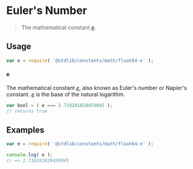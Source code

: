 # Euler's Number

> The mathematical constant [_e_][e].

<section class="usage">

## Usage

```javascript
var e = require( '@stdlib/constants/math/float64-e' );
```

#### e

The mathematical constant [_e_][e], also known as Euler's number or Napier's constant. [_e_][e] is the base of the natural logarithm.

```javascript
var bool = ( e === 2.718281828459045 );
// returns true
```

</section>

<!-- /.usage -->

<section class="examples">

## Examples

<!-- TODO: better example -->

<!-- eslint no-undef: "error" -->

```javascript
var e = require( '@stdlib/constants/math/float64-e' );

console.log( e );
// => 2.718281828459045
```

</section>

<!-- /.examples -->

<section class="links">

[e]: https://en.wikipedia.org/wiki/E_%28mathematical_constant%29

</section>

<!-- /.links -->
